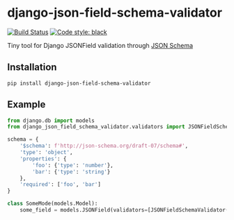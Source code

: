 # django-json-field-schema-validator
[![Build Status](https://travis-ci.com/wblxyxolbkhv/django-json-schema-validator.svg?branch=main)](https://travis-ci.com/wblxyxolbkhv/django-json-schema-validator)
[![Code style: black](https://img.shields.io/badge/code%20style-black-000000.svg)](https://github.com/psf/black)

Tiny tool for Django JSONField validation through [JSON Schema](https://python-jsonschema.readthedocs.io/en/latest/validate/)
## Installation

```shell script
pip install django-json-field-schema-validator
```

## Example

```python
from django.db import models
from django_json_field_schema_validator.validators import JSONFieldSchemaValidator

schema = {
    '$schema': f'http://json-schema.org/draft-07/schema#',
    'type': 'object',
    'properties': {
        'foo': {'type': 'number'},
        'bar': {'type': 'string'}
    },
    'required': ['foo', 'bar']
}

class SomeMode(models.Model):
    some_field = models.JSONField(validators=[JSONFieldSchemaValidator(schema)])

```
